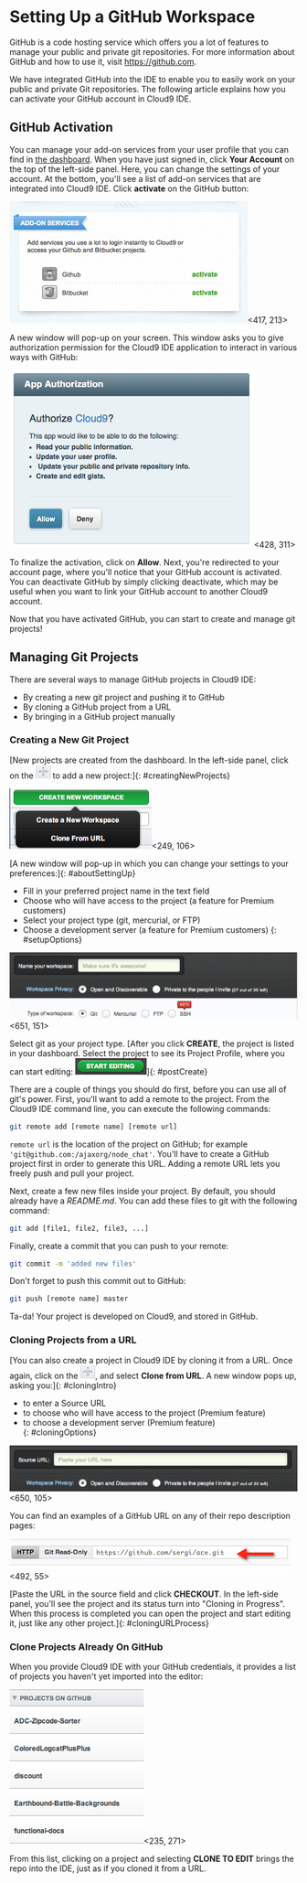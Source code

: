 # Setting Up a GitHub Workspace

GitHub is a code hosting service which offers you a lot of features to manage your public and private git repositories. For more information about GitHub and how to use it, visit <https://github.com>.

We have integrated GitHub into the IDE to enable you to easily work on your public and private Git repositories. The following article explains how you can activate your GitHub account in Cloud9 IDE.

## GitHub Activation

You can manage your add-on services from your user profile that you can find in [the dashboard](./dashboard.html). When you have just signed in, click **Your Account** on the top of the left-side panel. Here, you can change the settings of your account. At the bottom, you'll see a list of add-on services that are integrated into Cloud9 IDE. Click **activate** on the GitHub button:

![Add-on Services Screenshot](./resources/images/addonServices.png)<417, 213>

A new window will pop-up on your screen. This window asks you to give authorization permission for the Cloud9 IDE application to interact in various ways with GitHub:

![GitHub Permissions Window](./resources/images/githubAuthorization.png)<428, 311>

To finalize the activation, click on **Allow**. Next, you're redirected to your account page, where you'll notice that your GitHub account is activated. You can deactivate GitHub by simply clicking deactivate, which may be useful when you want to link your GitHub account to another Cloud9 account.

Now that you have activated GitHub, you can start to create and manage git projects!

## Managing Git Projects

There are several ways to manage GitHub projects in Cloud9 IDE:

* By creating a new git project and pushing it to GitHub
* By cloning a GitHub project from a URL
* By bringing in a GitHub project manually

### Creating a New Git Project

[New projects are created from the dashboard. In the left-side panel, click on the ![Project Add Icon](./resources/icons/workspacePlusIcon.png) to add a new project:]{: #creatingNewProjects}

![New project menu](./resources/images/newWorkspace.png)<249, 106>

[A new window will pop-up in which you can change your settings to your preferences:]{: #aboutSettingUp}

* Fill in your preferred project name in the text field
* Choose who will have access to the project (a feature for Premium customers)
* Select your project type (git, mercurial, or FTP)
* Choose a development server (a feature for Premium customers)
{: #setupOptions}

![New Project Options](./resources/images/createNewWorkspaceOptions.png)<651, 151>

Select git as your project type. [After you click **CREATE**, the project is listed in your dashboard. Select the project to see its Project Profile, where you can start editing: ![Start editing button](./resources/icons/startEditing.png)]{: #postCreate}

There are a couple of things you should do first, before you can use all of git's power. First, you'll want to add a remote to the project. From the Cloud9 IDE command line, you can execute the following commands: 

```bash
git remote add [remote name] [remote url]
```

`remote url` is the location of the project on GitHub; for example `'git@github.com:/ajaxorg/node_chat'`. You'll have to create a GitHub project first in order to generate this URL. Adding a remote URL lets you freely push and pull your project.

Next, create a few new files inside your project. By default, you should already have a _README.md_. You can add these files to git with the following command:

```bash
git add [file1, file2, file3, ...]
```

Finally, create a commit that you can push to your remote:

```bash
git commit -m 'added new files'
```

Don't forget to push this commit out to GitHub: 

```bash
git push [remote name] master
```

Ta-da! Your project is developed on Cloud9, and stored in GitHub.

### Cloning Projects from a URL

[You can also create a project in Cloud9 IDE by cloning it from a URL. Once again, click on the ![Project Add Icon](./resources/icons/workspacePlusIcon.png), and select **Clone from URL**. A new window pops up, asking you:]{: #cloningIntro}

* to enter a Source URL
* to choose who will have access to the project (Premium feature)  
* to choose a development server (Premium feature)  
{: #cloningOptions}

![Clone Project Options](./resources/images/cloneWorkspaceOptions.png)<650, 105>

You can find an examples of a GitHub URL on any of their repo description pages:

![GitHub Repo Description](./resources/images/githubProjectURL.png)<492, 55>

[Paste the URL in the source field and click **CHECKOUT**. In the left-side panel, you'll see the project and its status turn into "Cloning in Progress". When this process is completed you can open the project and start editing it, just like any other project.]{: #cloningURLProcess}

### Clone Projects Already On GitHub

When you provide Cloud9 IDE with your GitHub credentials, it provides a list of projects you haven't yet imported into the editor:

![GitHub Pending Projects](./resources/images/githubPendingWorkspaces.png)<235, 271>

From this list, clicking on a project and selecting **CLONE TO EDIT** brings the repo into the IDE, just as if you cloned it from a URL.